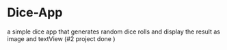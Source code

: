 # Dice-App

a simple dice app that generates random dice rolls and display the result as image and textView
(#2 project done )
